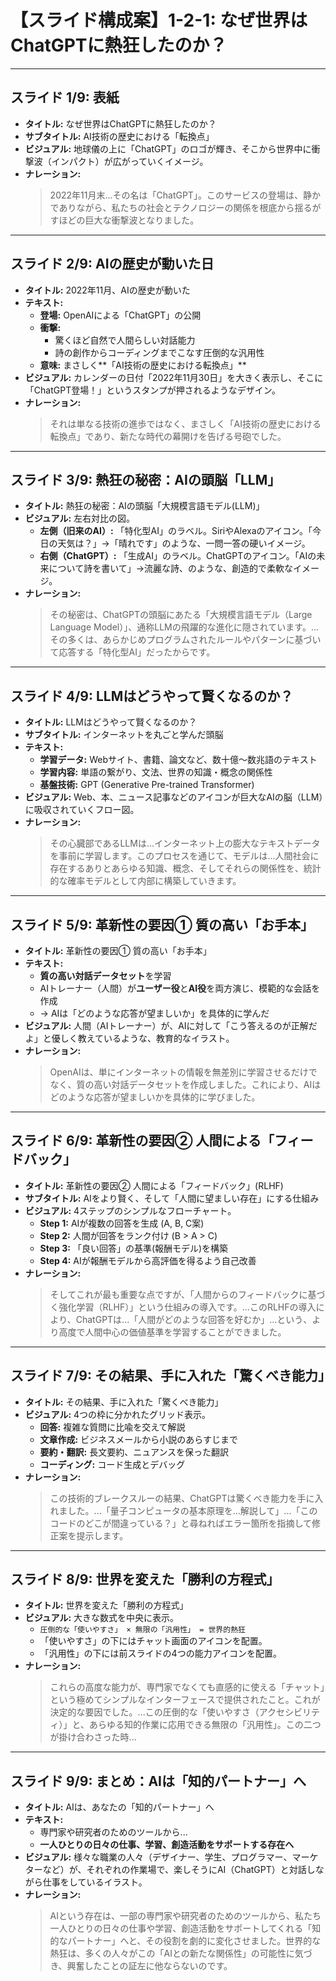 # 【スライド構成案】1-2-1: なぜ世界はChatGPTに熱狂したのか？

---

## スライド 1/9: 表紙

*   **タイトル:** なぜ世界はChatGPTに熱狂したのか？
*   **サブタイトル:** AI技術の歴史における「転換点」
*   **ビジュアル:** 地球儀の上に「ChatGPT」のロゴが輝き、そこから世界中に衝撃波（インパクト）が広がっていくイメージ。
*   **ナレーション:**
    > 2022年11月末...その名は「ChatGPT」。このサービスの登場は、静かでありながら、私たちの社会とテクノロジーの関係を根底から揺るがすほどの巨大な衝撃波となりました。

---

## スライド 2/9: AIの歴史が動いた日

*   **タイトル:** 2022年11月、AIの歴史が動いた
*   **テキスト:**
    *   **登場:** OpenAIによる「ChatGPT」の公開
    *   **衝撃:**
        *   驚くほど自然で人間らしい対話能力
        *   詩の創作からコーディングまでこなす圧倒的な汎用性
    *   **意味:** まさしく**「AI技術の歴史における転換点」**
*   **ビジュアル:** カレンダーの日付「2022年11月30日」を大きく表示し、そこに「ChatGPT登場！」というスタンプが押されるようなデザイン。
*   **ナレーション:**
    > それは単なる技術の進歩ではなく、まさしく「AI技術の歴史における転換点」であり、新たな時代の幕開けを告げる号砲でした。

---

## スライド 3/9: 熱狂の秘密：AIの頭脳「LLM」

*   **タイトル:** 熱狂の秘密：AIの頭脳「大規模言語モデル(LLM)」
*   **ビジュアル:** 左右対比の図。
    *   **左側（旧来のAI）:** 「特化型AI」のラベル。SiriやAlexaのアイコン。「今日の天気は？」→「晴れです」のような、一問一答の硬いイメージ。
    *   **右側（ChatGPT）:** 「生成AI」のラベル。ChatGPTのアイコン。「AIの未来について詩を書いて」→流麗な詩、のような、創造的で柔軟なイメージ。
*   **ナレーション:**
    > その秘密は、ChatGPTの頭脳にあたる「大規模言語モデル（Large Language Model）」、通称LLMの飛躍的な進化に隠されています。...その多くは、あらかじめプログラムされたルールやパターンに基づいて応答する「特化型AI」だったからです。

---

## スライド 4/9: LLMはどうやって賢くなるのか？

*   **タイトル:** LLMはどうやって賢くなるのか？
*   **サブタイトル:** インターネットを丸ごと学んだ頭脳
*   **テキスト:**
    *   **学習データ:** Webサイト、書籍、論文など、数十億〜数兆語のテキスト
    *   **学習内容:** 単語の繋がり、文法、世界の知識・概念の関係性
    *   **基盤技術:** GPT (Generative Pre-trained Transformer)
*   **ビジュアル:** Web、本、ニュース記事などのアイコンが巨大なAIの脳（LLM）に吸収されていくフロー図。
*   **ナレーション:**
    > その心臓部であるLLMは...インターネット上の膨大なテキストデータを事前に学習します。このプロセスを通じて、モデルは...人間社会に存在するありとあらゆる知識、概念、そしてそれらの関係性を、統計的な確率モデルとして内部に構築していきます。

---

## スライド 5/9: 革新性の要因① 質の高い「お手本」

*   **タイトル:** 革新性の要因① 質の高い「お手本」
*   **テキスト:**
    *   **質の高い対話データセット**を学習
    *   AIトレーナー（人間）が**ユーザー役**と**AI役**を両方演じ、模範的な会話を作成
    *   → AIは「どのような応答が望ましいか」を具体的に学んだ
*   **ビジュアル:** 人間（AIトレーナー）が、AIに対して「こう答えるのが正解だよ」と優しく教えているような、教育的なイラスト。
*   **ナレーション:**
    > OpenAIは、単にインターネットの情報を無差別に学習させるだけでなく、質の高い対話データセットを作成しました。これにより、AIはどのような応答が望ましいかを具体的に学びました。

---

## スライド 6/9: 革新性の要因② 人間による「フィードバック」

*   **タイトル:** 革新性の要因② 人間による「フィードバック」(RLHF)
*   **サブタイトル:** AIをより賢く、そして「人間に望ましい存在」にする仕組み
*   **ビジュアル:** 4ステップのシンプルなフローチャート。
    *   **Step 1:** AIが複数の回答を生成 (A, B, C案)
    *   **Step 2:** 人間が回答をランク付け (B > A > C)
    *   **Step 3:** 「良い回答」の基準(報酬モデル)を構築
    *   **Step 4:** AIが報酬モデルから高評価を得るよう自己改善
*   **ナレーション:**
    > そしてこれが最も重要な点ですが、「人間からのフィードバックに基づく強化学習（RLHF）」という仕組みの導入です。...このRLHFの導入により、ChatGPTは...「人間がどのような回答を好むか」...という、より高度で人間中心の価値基準を学習することができました。

---

## スライド 7/9: その結果、手に入れた「驚くべき能力」

*   **タイトル:** その結果、手に入れた「驚くべき能力」
*   **ビジュアル:** 4つの枠に分かれたグリッド表示。
    *   **回答:** 複雑な質問に比喩を交えて解説
    *   **文章作成:** ビジネスメールから小説のあらすじまで
    *   **要約・翻訳:** 長文要約、ニュアンスを保った翻訳
    *   **コーディング:** コード生成とデバッグ
*   **ナレーション:**
    > この技術的ブレークスルーの結果、ChatGPTは驚くべき能力を手に入れました。...「量子コンピュータの基本原理を...解説して」...「このコードのどこが間違っている？」と尋ねればエラー箇所を指摘して修正案を提示します。

---

## スライド 8/9: 世界を変えた「勝利の方程式」

*   **タイトル:** 世界を変えた「勝利の方程式」
*   **ビジュアル:** 大きな数式を中央に表示。
    *   `圧倒的な「使いやすさ」 × 無限の「汎用性」 = 世界的熱狂`
    *   「使いやすさ」の下にはチャット画面のアイコンを配置。
    *   「汎用性」の下には前スライドの4つの能力アイコンを配置。
*   **ナレーション:**
    > これらの高度な能力が、専門家でなくても直感的に使える「チャット」という極めてシンプルなインターフェースで提供されたこと。これが決定的な要因でした。...この圧倒的な「使いやすさ（アクセシビリティ）」と、あらゆる知的作業に応用できる無限の「汎用性」。この二つが掛け合わさった時...

---

## スライド 9/9: まとめ：AIは「知的パートナー」へ

*   **タイトル:** AIは、あなたの「知的パートナー」へ
*   **テキスト:**
    *   専門家や研究者のためのツールから...
    *   **一人ひとりの日々の仕事、学習、創造活動をサポートする存在へ**
*   **ビジュアル:** 様々な職業の人々（デザイナー、学生、プログラマー、マーケターなど）が、それぞれの作業場で、楽しそうにAI（ChatGPT）と対話しながら仕事をしているイラスト。
*   **ナレーション:**
    > AIという存在は、一部の専門家や研究者のためのツールから、私たち一人ひとりの日々の仕事や学習、創造活動をサポートしてくれる「知的なパートナー」へと、その役割を劇的に変化させました。世界的な熱狂は、多くの人々がこの「AIとの新たな関係性」の可能性に気づき、興奮したことの証左に他ならないのです。 